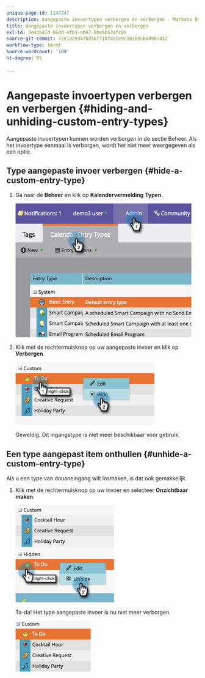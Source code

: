```yaml
---
unique-page-id: 1147247
description: Aangepaste invoertypen verbergen en verbergen - Marketo Docs - Productdocumentatie
title: Aangepaste invoertypen verbergen en verbergen
exl-id: 3e41b47d-86dd-4fb3-ab87-0be0b534fc0a
source-git-commit: 72e1d29347bd5b77107da1e9c30169cb6490c432
workflow-type: tm+mt
source-wordcount: '109'
ht-degree: 0%

---
```


# Aangepaste invoertypen verbergen en verbergen {#hiding-and-unhiding-custom-entry-types}

Aangepaste invoertypen kunnen worden verborgen in de sectie Beheer. Als het invoertype eenmaal is verborgen, wordt het niet meer weergegeven als een optie.

## Type aangepaste invoer verbergen {#hide-a-custom-entry-type}

1. Ga naar de **Beheer** en klik op **Kalendervermelding** **Typen**.

   ![](assets/image2014-9-24-10-3a11-3a49.png)

1. Klik met de rechtermuisknop op uw aangepaste invoer en klik op **Verbergen**.

   ![](assets/image2014-9-24-10-3a11-3a54.png)

   Geweldig. Dit ingangstype is niet meer beschikbaar voor gebruik.

## Een type aangepast item onthullen {#unhide-a-custom-entry-type}

Als u een type van douaneingang wilt losmaken, is dat ook gemakkelijk.

1. Klik met de rechtermuisknop op uw invoer en selecteer **Onzichtbaar maken**.

   ![](assets/image2014-9-24-10-3a12-3a14.png)

   Ta-da! Het type aangepaste invoer is nu niet meer verborgen.

   ![](assets/image2014-9-24-10-3a12-3a19.png)

